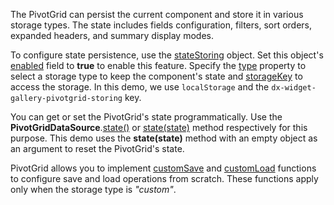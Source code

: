 The PivotGrid can persist the current component and store it in various storage types. The state includes fields configuration, filters, sort orders, expanded headers, and summary display modes.

To configure state persistence, use the [stateStoring](/Documentation/ApiReference/UI_Components/dxPivotGrid/Configuration/stateStoring/) object. Set this object's [enabled](/Documentation/ApiReference/UI_Components/dxPivotGrid/Configuration/stateStoring/#enabled) field to **true** to enable this feature. Specify the [type](/Documentation/ApiReference/UI_Components/dxPivotGrid/Configuration/stateStoring/#type) property to select a storage type to keep the component's state and [storageKey](/Documentation/ApiReference/UI_Components/dxPivotGrid/Configuration/stateStoring/#storageKey) to access the storage. In this demo, we use `localStorage` and the `dx-widget-gallery-pivotgrid-storing` key.

You can get or set the PivotGrid's state programmatically. Use the **PivotGridDataSource**.[state()](/Documentation/ApiReference/Data_Layer/PivotGridDataSource/Methods/#state) or [state(state)](/Documentation/ApiReference/Data_Layer/PivotGridDataSource/Methods/#statestate) method respectively for this purpose. This demo uses the **state(state)** method with an empty object as an argument to reset the PivotGrid's state. 

PivotGrid allows you to implement [customSave](/Documentation/ApiReference/UI_Components/dxPivotGrid/Configuration/stateStoring/#customSave) and [customLoad](/Documentation/ApiReference/UI_Components/dxPivotGrid/Configuration/stateStoring/#customLoad) functions to configure save and load operations from scratch. These functions apply only when the storage type is *"custom"*.